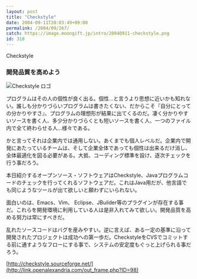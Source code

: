 ```yaml
---
layout: post
title: "Checkstyle"
date: 2004-09-11T20:03:49+09:00
permalink: /2004/09/267/
catch: https://image.moongift.jp/intro/20040911-checkstyle.png
id: 318
---
```

Checkstyle  
<!--more-->

### 開発品質を高めよう
  

![Checkstyle ロゴ](https://image.moongift.jp/intro/20040911-checkstyle.png "Checkstyle ロゴ")

  

プログラムはその人の個性が良く出る。個性…と言うより思想に近いかも知れない。誰しも分かりづらいプログラムは書きたくない、だからこそ『自分にとっての分かりやすさ』、プログラムの理想形が結果に出てくるのだ。凄く分かりやすいソースを書く人、多少分かりづらくとも短いソースを書く人、一つのファイル内で全て終わらせる人…様々である。

  

かと言ってそれは企業内では通用しない。あくまでも個人レベルだ。企業内で開発にあたっているチームは、そして企業全体であっても個性は出来るだけ消し、全体最適化を図る必要がある。大抵、コーディング標準を設け、逐次チェックを行う事だろう。

  

本日紹介するオープンソース・ソフトウェアはCheckstyle、Javaプログラムコードのチェックを行ってくれるソフトウェアだ。これはJava用だが、他言語でも同じようなツールが出て欲しいと願わずにいられない。

  

面白いのは、Emacs、Vim、 Eclipse、JBuilder等のプラグインが存在する事だ。これらを開発環境に利用している人は是非入れてみて欲しい。開発品質を高める努力は常にすべきだ。

  

乱れたソースコードはバグを産みやすい。逆に言えば、ある一定の基準に沿って開発されたプロジェクトは成功への第一歩だ。CheckstyleをCVSでコミットする前に通すようなフローにする事で、システムの安定度もぐっと上げられる事だろう。

  

[http://checkstyle.sourceforge.net/](http://link.openalexandria.com/out_frame.php?ID=98)

